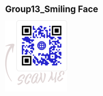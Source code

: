 
 <h1> Group13_Smiling Face </h1>
 
<img src="website/pages/QR_Codes/repo.png" alt="QRCodeForMainPage" width="200"/>







